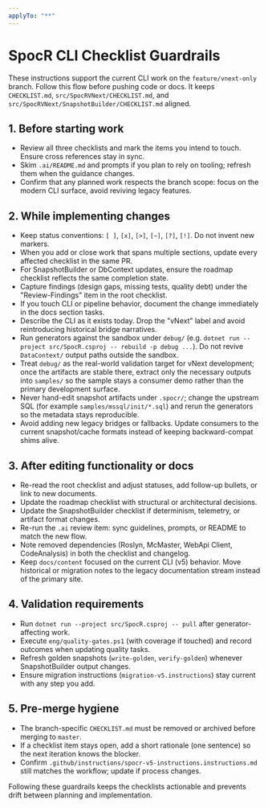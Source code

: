 ```yaml
---
applyTo: "**"
---
```


# SpocR CLI Checklist Guardrails

These instructions support the current CLI work on the `feature/vnext-only` branch. Follow this flow before pushing code or docs. It keeps `CHECKLIST.md`, `src/SpocRVNext/CHECKLIST.md`, and `src/SpocRVNext/SnapshotBuilder/CHECKLIST.md` aligned.

## 1. Before starting work

- Review all three checklists and mark the items you intend to touch. Ensure cross references stay in sync.
- Skim `.ai/README.md` and prompts if you plan to rely on tooling; refresh them when the guidance changes.
- Confirm that any planned work respects the branch scope: focus on the modern CLI surface, avoid reviving legacy features.

## 2. While implementing changes

- Keep status conventions: `[ ]`, `[x]`, `[>]`, `[~]`, `[?]`, `[!]`. Do not invent new markers.
- When you add or close work that spans multiple sections, update every affected checklist in the same PR.
- For SnapshotBuilder or DbContext updates, ensure the roadmap checklist reflects the same completion state.
- Capture findings (design gaps, missing tests, quality debt) under the "Review-Findings" item in the root checklist.
- If you touch CLI or pipeline behavior, document the change immediately in the docs section tasks.
- Describe the CLI as it exists today. Drop the "vNext" label and avoid reintroducing historical bridge narratives.
- Run generators against the sandbox under `debug/` (e.g. `dotnet run --project src/SpocR.csproj -- rebuild -p debug ...`). Do not revive `DataContext/` output paths outside the sandbox.
- Treat `debug/` as the real-world validation target for vNext development; once the artifacts are stable there, extract only the necessary outputs into `samples/` so the sample stays a consumer demo rather than the primary development surface.
- Never hand-edit snapshot artifacts under `.spocr/`; change the upstream SQL (for example `samples/mssql/init/*.sql`) and rerun the generators so the metadata stays reproducible.
- Avoid adding new legacy bridges or fallbacks. Update consumers to the current snapshot/cache formats instead of keeping backward-compat shims alive.

## 3. After editing functionality or docs

- Re-read the root checklist and adjust statuses, add follow-up bullets, or link to new documents.
- Update the roadmap checklist with structural or architectural decisions.
- Update the SnapshotBuilder checklist if determinism, telemetry, or artifact format changes.
- Re-run the `.ai` review item: sync guidelines, prompts, or README to match the new flow.
- Note removed dependencies (Roslyn, McMaster, WebApi Client, CodeAnalysis) in both the checklist and changelog.
- Keep `docs/content` focused on the current CLI (v5) behavior. Move historical or migration notes to the legacy documentation stream instead of the primary site.

## 4. Validation requirements

- Run `dotnet run --project src/SpocR.csproj -- pull` after generator-affecting work.
- Execute `eng/quality-gates.ps1` (with coverage if touched) and record outcomes when updating quality tasks.
- Refresh golden snapshots (`write-golden`, `verify-golden`) whenever SnapshotBuilder output changes.
- Ensure migration instructions (`migration-v5.instructions`) stay current with any step you add.

## 5. Pre-merge hygiene

- The branch-specific `CHECKLIST.md` must be removed or archived before merging to `master`.
- If a checklist item stays open, add a short rationale (one sentence) so the next iteration knows the blocker.
- Confirm `.github/instructions/spocr-v5-instructions.instructions.md` still matches the workflow; update if process changes.

Following these guardrails keeps the checklists actionable and prevents drift between planning and implementation.
